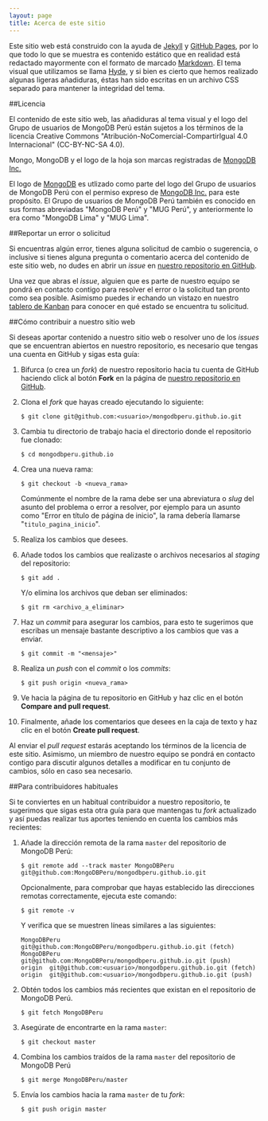 ```yaml
---
layout: page
title: Acerca de este sitio
---
```


Este sitio web está construido con la ayuda de [Jekyll] y [GitHub Pages], por lo que todo lo que se muestra es contenido estático que en realidad está redactado mayormente con el formato de marcado [Markdown]. El tema visual que utilizamos se llama [Hyde], y si bien es cierto que hemos realizado algunas ligeras añadiduras, éstas han sido escritas en un archivo CSS separado para mantener la integridad del tema.

##Licencia

El contenido de este sitio web, las añadiduras al tema visual y el logo del Grupo de usuarios de MongoDB Perú están sujetos a los términos de la licencia Creative Commons "Atribución-NoComercial-CompartirIgual 4.0 Internacional" (CC-BY-NC-SA 4.0).

Mongo, MongoDB y el logo de la hoja son marcas registradas de [MongoDB Inc.]

El logo de [MongoDB] es utlizado como parte del logo del Grupo de usuarios de MongoDB Perú con el permiso expreso de [MongoDB Inc.] para este propósito. El Grupo de usuarios de MongoDB Perú también es conocido en sus formas abreviadas "MongoDB Perú" y "MUG Perú", y anteriormente lo era como "MongoDB Lima" y "MUG Lima".

##Reportar un error o solicitud

Si encuentras algún error, tienes alguna solicitud de cambio o sugerencia, o inclusive si tienes alguna pregunta o comentario acerca del contenido de este sitio web, no dudes en abrir un *issue* en [nuestro repositorio en GitHub].

Una vez que abras el *issue*, alguien que es parte de nuestro equipo se pondrá en contacto contigo para resolver el error o la solicitud tan pronto como sea posible. Asimismo puedes ir echando un vistazo en nuestro [tablero de Kanban] para conocer en qué estado se encuentra tu solicitud.

##Cómo contribuir a nuestro sitio web

Si deseas aportar contenido a nuestro sitio web o resolver uno de los *issues* que se encuentran abiertos en nuestro repositorio, es necesario que tengas una cuenta en GitHub y sigas esta guía:

 1. Bifurca (o crea un *fork*) de nuestro repositorio hacia tu cuenta de GitHub haciendo click al botón **Fork** en la página de [nuestro repositorio en GitHub].

 2. Clona el *fork* que hayas creado ejecutando lo siguiente:
 
    ```
    $ git clone git@github.com:<usuario>/mongodbperu.github.io.git
    ```

 3. Cambia tu directorio de trabajo hacia el directorio donde el repositorio fue clonado:

    ```
    $ cd mongodbperu.github.io
    ```
 
 4. Crea una nueva rama:

    ```
    $ git checkout -b <nueva_rama>
    ```

    Comúnmente el nombre de la rama debe ser una abreviatura o *slug* del asunto del problema o error a resolver, por ejemplo para un asunto como "Error en título de página de inicio", la rama debería llamarse "`titulo_pagina_inicio`".

 5. Realiza los cambios que desees.

 6. Añade todos los cambios que realizaste o archivos necesarios al *staging* del repositorio:

    ```
    $ git add .
    ```
    
    Y/o elimina los archivos que deban ser eliminados:
    
    ```
    $ git rm <archivo_a_eliminar>
    ```

 7. Haz un *commit* para asegurar los cambios, para esto te sugerimos que escribas un mensaje bastante descriptivo a los cambios que vas a enviar.

    ```
    $ git commit -m "<mensaje>"
    ```

 8. Realiza un *push* con el *commit* o los *commits*:

    ```
    $ git push origin <nueva_rama>
    ```

 9. Ve hacia la página de tu repositorio en GitHub y haz clic en el botón **Compare and pull request**.

 10. Finalmente, añade los comentarios que desees en la caja de texto y haz clic en el botón **Create pull request**.

Al enviar el *pull request* estarás aceptando los términos de la licencia de este sitio. Asimismo, un miembro de nuestro equipo se pondrá en contacto contigo para discutir algunos detalles a modificar en tu conjunto de cambios, sólo en caso sea necesario.

##Para contribuidores habituales

Si te conviertes en un habitual contribuidor a nuestro repositorio, te sugerimos que sigas esta otra guía para que mantengas tu *fork* actualizado y así puedas realizar tus aportes teniendo en cuenta los cambios más recientes:

 1. Añade la dirección remota de la rama `master` del repositorio de MongoDB Perú:

    ```
    $ git remote add --track master MongoDBPeru git@github.com:MongoDBPeru/mongodbperu.github.io.git
    ```

    Opcionalmente, para comprobar que hayas establecido las direcciones remotas correctamente, ejecuta este comando:
    
    ```
    $ git remote -v
    ```

    Y verifica que se muestren líneas similares a las siguientes:

    ```
    MongoDBPeru     git@github.com:MongoDBPeru/mongodbperu.github.io.git (fetch)
    MongoDBPeru     git@github.com:MongoDBPeru/mongodbperu.github.io.git (push)
    origin  git@github.com:<usuario>/mongodbperu.github.io.git (fetch)
    origin  git@github.com:<usuario>/mongodbperu.github.io.git (push)
    ```

 2. Obtén todos los cambios más recientes que existan en el repositorio de MongoDB Perú.

    ```
    $ git fetch MongoDBPeru
    ```

 3. Asegúrate de encontrarte en la rama `master`:

    ```
    $ git checkout master
    ```

 4. Combina los cambios traídos de la rama `master` del repositorio de MongoDB Perú
 
    ```
    $ git merge MongoDBPeru/master
    ```

 4. Envía los cambios hacia la rama `master` de tu *fork*:

    ``` 
    $ git push origin master
    ```

[Jekyll]: http://jekyllrb.com
[GitHub Pages]: https://pages.github.com
[Markdown]: http://daringfireball.net/projects/markdown
[Hyde]: http://hyde.getpoole.com
[MongoDB]: http://mongodb.org
[MongoDB Inc.]: http://mongodb.com
[nuestro repositorio en GitHub]: https://github.com/MongoDBPeru/mongodbperu.github.io
[tablero de Kanban]: https://huboard.com/MongoDBPeru/mongodbperu.github.io
